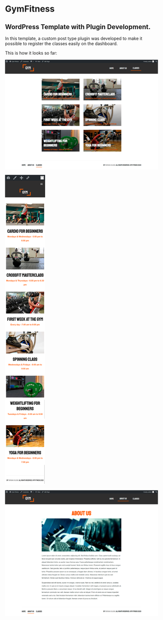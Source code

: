 # GymFitness

## WordPress Template with Plugin Development.

In this template, a custom post type plugin was developed to make it possible to register the classes easily on the dashboard.

This is how it looks so far:

![Classes Page](/project-images-github/page-classes-desktop.png)

![Classes Page Mobile](/project-images-github/page-classes-mobile.png)

![About Us Page](/project-images-github/about-us-gymfitness.png)
